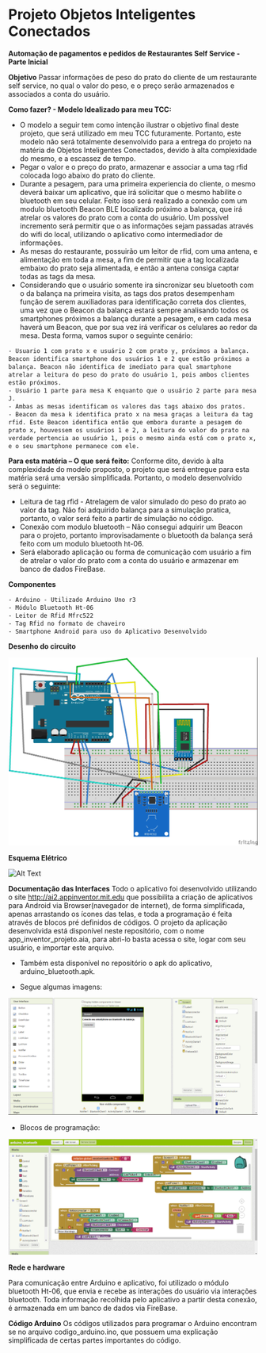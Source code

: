 # Projeto Objetos Inteligentes Conectados
**Automação de pagamentos e pedidos de Restaurantes Self Service - Parte Inicial**

**Objetivo**
Passar informações de peso do prato do cliente de um restaurante self service, no qual o valor do peso, e o preço serão armazenados e associados a conta do usuário.

**Como fazer? - Modelo Idealizado para meu TCC:**
- O modelo a seguir tem como intenção ilustrar o objetivo final deste projeto, que será utilizado em meu TCC futuramente. Portanto, este modelo não será totalmente desenvolvido para a entrega do projeto na matéria de Objetos Inteligentes Conectados, devido à alta complexidade do mesmo, e a escassez de tempo.
- Pegar o valor e o preço do prato, armazenar e associar a uma tag rfid colocada logo abaixo do prato do cliente. 
- Durante a pesagem, para uma primeira experiencia do cliente, o mesmo deverá baixar um aplicativo, que irá solicitar que o mesmo habilite o bluetooth em seu celular. Feito isso será realizado a conexão com um modulo bluetooth Beacon BLE localizado próximo a balança, que irá atrelar os valores do prato com a conta do usuário. Um possível incremento será permitir que o as informações sejam passadas através do wifi do local, utilizando o aplicativo como intermediador de informações.
- As mesas do restaurante, possuirão um leitor de rfid, com uma antena, e alimentação em toda a mesa, a fim de permitir que a tag localizada embaixo do prato seja alimentada, e então a antena consiga captar todas as tags da mesa.
- Considerando que o usuário somente ira sincronizar seu bluetooth com o da balança na primeira visita, as tags dos pratos desempenham função de serem auxiliadoras para identificação correta dos clientes, uma vez que o Beacon da balança estará sempre analisando todos os smartphones próximos a balança durante a pesagem, e em cada mesa haverá um Beacon, que por sua vez irá verificar os celulares ao redor da mesa.
Desta forma, vamos supor o seguinte cenário:
```
- Usuario 1 com prato x e usuário 2 com prato y, próximos a balança. Beacon identifica smartphone dos usuários 1 e 2 que estão próximos a balança. Beacon não identifica de imediato para qual smartphone atrelar a leitura do peso do prato do usuário 1, pois ambos clientes estão próximos.
- Usuário 1 parte para mesa K enquanto que o usuário 2 parte para mesa J.
- Ambas as mesas identificam os valores das tags abaixo dos pratos.
- Beacon da mesa k identifica prato x na mesa graças a leitura da tag rfid. Este Beacon identifica então que embora durante a pesagem do prato x, houvessem os usuários 1 e 2, a leitura do valor do prato na verdade pertencia ao usuário 1, pois o mesmo ainda está com o prato x, e o seu smartphone permanece com ele.
```
**Para esta matéria – O que será feito:**
Conforme dito, devido à alta complexidade do modelo proposto, o projeto que será entregue para esta matéria será uma versão simplificada.
Portanto, o modelo desenvolvido será o seguinte:
- Leitura de tag rfid - Atrelagem de valor simulado do peso do prato ao valor da tag. Não foi adquirido balança para a simulação pratica, portanto, o valor será feito a partir de simulação no código.
- Conexão com modulo bluetooth – Não consegui adquirir um Beacon para o projeto, portanto improvisadamente o bluetooth da balança será feito com um modulo bluetooth ht-06. 
- Será elaborado aplicação ou forma de comunicação com usuário a fim de atrelar o valor do prato com a conta do usuário e armazenar em banco de dados FireBase.

**Componentes**

```
- Arduino - Utilizado Arduino Uno r3
- Módulo Bluetooth Ht-06
- Leitor de Rfid Mfrc522 
- Tag Rfid no formato de chaveiro
- Smartphone Android para uso do Aplicativo Desenvolvido
```
**Desenho do circuito**

![Alt Text](https://github.com/lucaslimasp/projetoIot/blob/master/imagens/projeto_desenho.jpg)

**Esquema Elétrico**

![Alt Text](https://github.com/lucaslimasp/projetoIot/blob/master/imagens/projeto_Esquem%C3%A1tico.jpg)

**Documentação das Interfaces**
Todo o aplicativo foi desenvolvido utilizando o site http://ai2.appinventor.mit.edu que possibilita a criação de aplicativos para Android via Browser(navegador de internet), de forma simplificada, apenas arrastando os ícones das telas, e toda a programação é feita através de blocos pré definidos de códigos.
O projeto da aplicação desenvolvida está disponível neste repositório, com o nome app_inventor_projeto.aia, para abri-lo basta acessa o site, logar com seu usuário, e importar este arquivo.
- Também esta disponível no repositório o apk do aplicativo, arduino_bluetooth.apk.

- Segue algumas imagens:

![Alt Text](https://github.com/lucaslimasp/projetoIot/blob/master/imagens/appinventor.png)

- Blocos de programação:


![Alt Text](https://github.com/lucaslimasp/projetoIot/blob/master/imagens/appinventor_blocos1.png)

**Rede e hardware**

Para comunicação entre Arduino e aplicativo, foi utilizado o módulo bluetooth Ht-06, que envia e recebe as interações do usuário via interações bluetooth.
Toda informação recolhida pelo aplicativo a partir desta conexão, é armazenada em um banco de dados via FireBase.

**Código Arduino**
Os códigos utilizados para programar o Arduino encontram se no arquivo codigo_arduino.ino, que possuem uma explicação simplificada de certas partes importantes do código.

